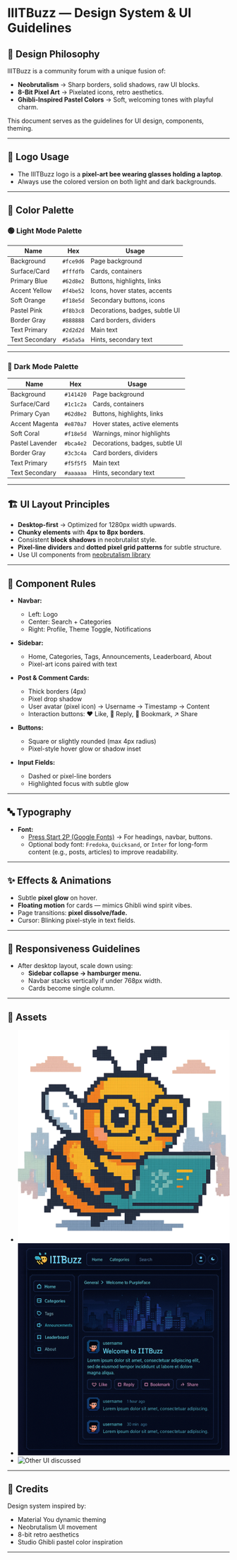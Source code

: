 # IIITBuzz — Design System & UI Guidelines

## 🎨 Design Philosophy

IIITBuzz is a community forum with a unique fusion of:
- **Neobrutalism** → Sharp borders, solid shadows, raw UI blocks.
- **8-Bit Pixel Art** → Pixelated icons, retro aesthetics.
- **Ghibli-Inspired Pastel Colors** → Soft, welcoming tones with playful charm.

This document serves as the guidelines for UI design, components, theming.

---

## 🐝 Logo Usage

- The IIITBuzz logo is a **pixel-art bee wearing glasses holding a laptop**.
- Always use the colored version on both light and dark backgrounds.

---

## 🌈 Color Palette

### 🟢 **Light Mode Palette**
| Name          | Hex       | Usage                               |
|---------------|-----------|-------------------------------------|
| Background    | `#fce9d6` | Page background                     |
| Surface/Card  | `#fffdfb` | Cards, containers                   |
| Primary Blue  | `#62d8e2` | Buttons, highlights, links          |
| Accent Yellow | `#f4be52` | Icons, hover states, accents        |
| Soft Orange   | `#f18e5d` | Secondary buttons, icons            |
| Pastel Pink   | `#f8b3c8` | Decorations, badges, subtle UI      |
| Border Gray   | `#888888` | Card borders, dividers              |
| Text Primary  | `#2d2d2d` | Main text                           |
| Text Secondary| `#5a5a5a` | Hints, secondary text               |

---

### 🔵 **Dark Mode Palette**
| Name           | Hex       | Usage                               |
|----------------|-----------|-------------------------------------|
| Background     | `#141420` | Page background                     |
| Surface/Card   | `#1c1c2a` | Cards, containers                   |
| Primary Cyan   | `#62d8e2` | Buttons, highlights, links          |
| Accent Magenta | `#e870a7` | Hover states, active elements       |
| Soft Coral     | `#f18e5d` | Warnings, minor highlights          |
| Pastel Lavender| `#bca4e2` | Decorations, badges, subtle UI      |
| Border Gray    | `#3c3c4a` | Card borders, dividers              |
| Text Primary   | `#f5f5f5` | Main text                           |
| Text Secondary | `#aaaaaa` | Hints, secondary text               |

---

## 🏗️ UI Layout Principles

- **Desktop-first** → Optimized for 1280px width upwards.
- **Chunky elements** with **4px to 8px borders**.
- Consistent **block shadows** in neobrutalist style.
- **Pixel-line dividers** and **dotted pixel grid patterns** for subtle structure.
- Use UI components from [neobrutalism library](https://neobrutalism.dev)

---

## 📐 Component Rules

- **Navbar:**  
  - Left: Logo  
  - Center: Search + Categories  
  - Right: Profile, Theme Toggle, Notifications  

- **Sidebar:**  
  - Home, Categories, Tags, Announcements, Leaderboard, About  
  - Pixel-art icons paired with text  

- **Post & Comment Cards:**  
  - Thick borders (4px)  
  - Pixel drop shadow  
  - User avatar (pixel icon) → Username → Timestamp → Content  
  - Interaction buttons: ❤️ Like, 💬 Reply, 🔖 Bookmark, ↗️ Share  

- **Buttons:**  
  - Square or slightly rounded (max 4px radius)  
  - Pixel-style hover glow or shadow inset  

- **Input Fields:**  
  - Dashed or pixel-line borders  
  - Highlighted focus with subtle glow  

---

## 🔤 Typography

- **Font:**  
  - [Press Start 2P (Google Fonts)](https://fonts.google.com/specimen/Press+Start+2P) → For headings, navbar, buttons.  
  - Optional body font: `Fredoka`, `Quicksand`, or `Inter` for long-form content (e.g., posts, articles) to improve readability.

---

## ✨ Effects & Animations

- Subtle **pixel glow** on hover.  
- **Floating motion** for cards — mimics Ghibli wind spirit vibes.  
- Page transitions: **pixel dissolve/fade.**  
- Cursor: Blinking pixel-style in text fields.

---

## 🔧 Responsiveness Guidelines

- After desktop layout, scale down using:
  - **Sidebar collapse → hamburger menu.**  
  - Navbar stacks vertically if under 768px width.  
  - Cards become single column.

---

## 📁 Assets

- ![IIITBuzz Logo](/assets/logo.png)  
- ![UI Overview](/assets/overview.png)
- ![Other UI discussed](/assets/ui-overview.png)

---

## 🤝 Credits

Design system inspired by:  
- Material You dynamic theming  
- Neobrutalism UI movement  
- 8-bit retro aesthetics  
- Studio Ghibli pastel color inspiration

---
